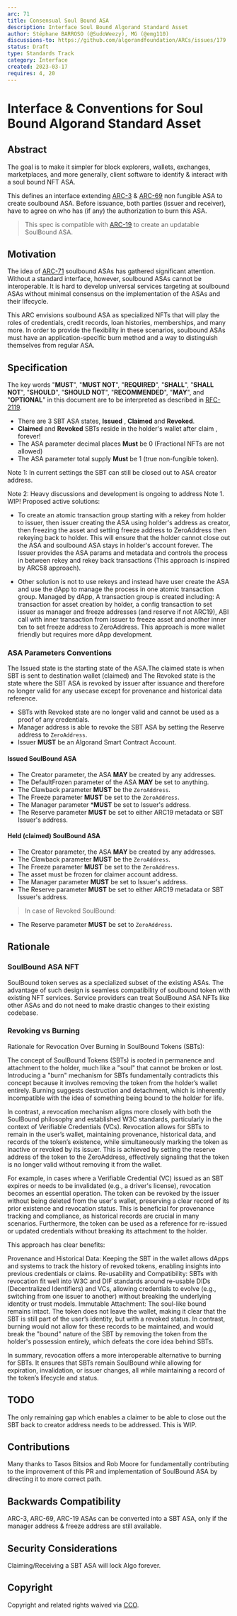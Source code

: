 ```yaml
---
arc: 71
title: Consensual Soul Bound ASA
description: Interface Soul Bound Algorand Standard Asset
author: Stéphane BARROSO (@SudoWeezy), MG (@emg110)
discussions-to: https://github.com/algorandfoundation/ARCs/issues/179
status: Draft
type: Standards Track
category: Interface
created: 2023-03-17
requires: 4, 20
---
```


# Interface & Conventions for Soul Bound Algorand Standard Asset

## Abstract
The goal is to make it simpler for block explorers, wallets, exchanges, marketplaces, and more generally, client software to identify & interact with a soul bound NFT ASA.

This defines an interface extending [ARC-3](./arc-0003.md) & [ARC-69](./arc-0069.md) non fungible ASA to create soulbound ASA. Before issuance, both parties (issuer and receiver), have to agree on who has (if any) the authorization to burn this ASA. 

> This spec is compatible with [ARC-19](./arc-0019.md) to create an updatable SoulBound ASA.

## Motivation
The idea of [ARC-71](arc-0071.md) soulbound ASAs has gathered significant attention. Without a standard interface, however, soulbound ASAs cannot be interoperable. It is hard to develop universal services targeting at soulbound ASAs without minimal consensus on the implementation of the ASAs and their lifecycle.

This ARC envisions soulbound ASA as specialized NFTs that will play the roles of credentials, credit records, loan histories, memberships, and many more. In order to provide the flexibility in these scenarios, soulbound ASAs must have an application-specific burn method and a way to distinguish themselves from regular ASA.

## Specification
The key words "**MUST**", "**MUST NOT**", "**REQUIRED**", "**SHALL**", "**SHALL NOT**", "**SHOULD**", "**SHOULD NOT**", "**RECOMMENDED**", "**MAY**", and "**OPTIONAL**" in this document are to be interpreted as described in <a href="https://www.ietf.org/rfc/rfc2119.txt">RFC-2119</a>.

- There are 3 SBT ASA states,  **Issued** , **Claimed** and **Revoked**. 
- **Claimed** and **Revoked** SBTs reside in the holder's wallet after claim , forever!
- The ASA parameter decimal places **Must** be 0 (Fractional NFTs are not allowed)
- The ASA parameter total supply **Must** be 1 (true non-fungible token).

Note 1: In current settings the SBT can still be closed out to ASA creator address.

Note 2: Heavy discussions and development is ongoing to address Note 1. WIP! Proposed active solutions:

- To create an atomic transaction group starting with a rekey from holder to issuer, then issuer creating the ASA using holder's address as creator, then freezing the asset and setting freeze address to ZeroAddress then rekeying back to holder. This will ensure that the holder cannot close out the ASA and soulbound ASA stays in holder's account forever. The Issuer provides the ASA params and metadata and controls the process in between rekey and rekey back transactions (This approach is inspired by ARC58 approach).
  
- Other solution is not to use rekeys and instead have user create the ASA and use the dApp to manage the process in one atomic transaction group. Managed by dApp, A transaction group is created including: A transaction for asset creation by holder, a config transaction to set issuer as manager and freeze addresses (and reserve if not ARC19), ABI call with inner transaction from issuer to freeze asset and another inner txn to set freeze address to ZeroAddress. This approach is more wallet friendly but requires more dApp development.
  
### ASA Parameters Conventions

The Issued state is the starting state of the ASA.The claimed state is when SBT is sent to destination wallet (claimed) and  The Revoked state is the state where the SBT ASA is revoked by issuer after issuance and therefore no longer valid for any usecase except for provenance and historical data reference.

- SBTs with Revoked state are no longer valid and cannot be used as a proof of any credentials.
- Manager address is able to revoke the SBT ASA by setting the Reserve address to `ZeroAddress`.
- Issuer **MUST** be an Algorand Smart Contract Account.


#### Issued SoulBound ASA

- The Creator parameter, the ASA **MAY** be created by any addresses.
- The DefaultFrozen parameter of the ASA **MAY** be set to anything.
- The Clawback parameter **MUST** be the `ZeroAddress`.
- The Freeze parameter **MUST** be set to the `ZeroAddress`.
- The Manager parameter ***MUST** be set to Issuer's address.
- The Reserve parameter **MUST** be set to either ARC19 metadata or SBT Issuer's address.
  
#### Held (claimed) SoulBound ASA
- The Creator parameter, the ASA **MAY** be created by any addresses.
- The Clawback parameter **MUST** be the `ZeroAddress`.
- The Freeze parameter **MUST** be set to the `ZeroAddress`.
- The asset must be frozen for claimer account address.
- The Manager parameter **MUST** be set to Issuer's address.
- The Reserve parameter **MUST** be set to either ARC19 metadata or SBT Issuer's address.

> In case of Revoked SoulBound:
- The Reserve parameter **MUST** be set to `ZeroAddress`.

## Rationale
### SoulBound ASA NFT 

SoulBound token serves as a specialized subset of the existing ASAs. The advantage of such design is seamless compatibility of soulbound token with existing NFT services. Service providers can treat SoulBound ASA NFTs like other ASAs and do not need to make drastic changes to their existing codebase.

### Revoking vs Burning
Rationale for Revocation Over Burning in SoulBound Tokens (SBTs):

The concept of SoulBound Tokens (SBTs) is rooted in permanence and attachment to the holder, much like a "soul" that cannot be broken or lost. Introducing a "burn" mechanism for SBTs fundamentally contradicts this concept because it involves removing the token from the holder’s wallet entirely. Burning suggests destruction and detachment, which is inherently incompatible with the idea of something being bound to the holder for life.

In contrast, a revocation mechanism aligns more closely with both the SoulBound philosophy and established W3C standards, particularly in the context of Verifiable Credentials (VCs). Revocation allows for SBTs to remain in the user’s wallet, maintaining provenance, historical data, and records of the token’s existence, while simultaneously marking the token as inactive or revoked by its issuer. This is achieved by setting the reserve address of the token to the ZeroAddress, effectively signaling that the token is no longer valid without removing it from the wallet.

For example, in cases where a Verifiable Credential (VC) issued as an SBT expires or needs to be invalidated (e.g., a driver's license), revocation becomes an essential operation. The token can be revoked by the issuer without being deleted from the user's wallet, preserving a clear record of its prior existence and revocation status. This is beneficial for provenance tracking and compliance, as historical records are crucial in many scenarios. Furthermore, the token can be used as a reference for re-issued or updated credentials without breaking its attachment to the holder.

This approach has clear benefits:

Provenance and Historical Data: Keeping the SBT in the wallet allows dApps and systems to track the history of revoked tokens, enabling insights into previous credentials or claims.
Re-usability and Compatibility: SBTs with revocation fit well into W3C and DIF standards around re-usable DIDs (Decentralized Identifiers) and VCs, allowing credentials to evolve (e.g., switching from one issuer to another) without breaking the underlying identity or trust models.
Immutable Attachment: The soul-like bound remains intact. The token does not leave the wallet, making it clear that the SBT is still part of the user’s identity, but with a revoked status.
In contrast, burning would not allow for these records to be maintained, and would break the "bound" nature of the SBT by removing the token from the holder's possession entirely, which defeats the core idea behind SBTs.

In summary, revocation offers a more interoperable alternative to burning for SBTs. It ensures that SBTs remain SoulBound while allowing for expiration, invalidation, or issuer changes, all while maintaining a record of the token’s lifecycle and status.

## TODO

The only remaining gap which enables a claimer to be able to close out the SBT back to creator address needs to be addressed. This is WIP.

## Contributions
Many thanks to Tasos Bitsios and Rob Moore for fundamentally contributing to the improvement of this PR and implementation of  SoulBound ASA by directing it to more correct path.

## Backwards Compatibility
ARC-3, ARC-69, ARC-19 ASAs can be converted into a SBT ASA, only if the manager address & freeze address are still available.


## Security Considerations
Claiming/Receiving a SBT ASA will lock Algo forever.

## Copyright
Copyright and related rights waived via <a href="https://creativecommons.org/publicdomain/zero/1.0/">CCO</a>.